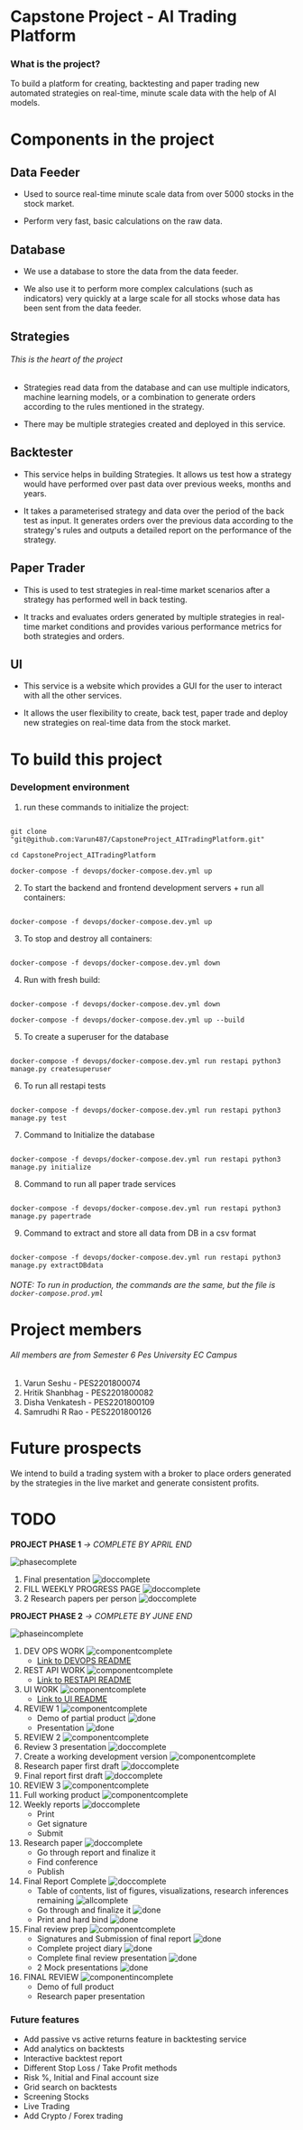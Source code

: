 # Capstone Project - AI Trading Platform

### What is the project?

To build a platform for creating, backtesting and paper trading new automated strategies on real-time, minute scale data with the help of AI models.

# Components in the project

## Data Feeder

- Used to source real-time minute scale data from over 5000 stocks in the stock market.

- Perform very fast, basic calculations on the raw data.

## Database

- We use a database to store the data from the data feeder.

- We also use it to perform more complex calculations (such as indicators) very quickly at a large scale for all stocks whose data has been sent from the data feeder.

## Strategies

###### This is the heart of the project

- Strategies read data from the database and can use multiple indicators, machine learning models, or a combination to generate orders according to the rules mentioned in the strategy.

- There may be multiple strategies created and deployed in this service.

## Backtester

- This service helps in building Strategies. It allows us test how a strategy would have performed over past data over previous weeks, months and years.

- It takes a parameterised strategy and data over the period of the back test as input. It generates orders over the previous data according to the strategy's rules and outputs a detailed report on the performance of the strategy.

## Paper Trader

- This is used to test strategies in real-time market scenarios after a strategy has performed well in back testing.

- It tracks and evaluates orders generated by multiple strategies in real-time market conditions and provides various performance metrics for both strategies and orders.

## UI

- This service is a website which provides a GUI for the user to interact with all the other services.

- It allows the user flexibility to create, back test, paper trade and deploy new strategies on real-time data from the stock market.

# To build this project

### Development environment

1. run these commands to initialize the project:

```

git clone "git@github.com:Varun487/CapstoneProject_AITradingPlatform.git"

cd CapstoneProject_AITradingPlatform

docker-compose -f devops/docker-compose.dev.yml up

```

2. To start the backend and frontend development servers + run all containers:

```

docker-compose -f devops/docker-compose.dev.yml up

```

3. To stop and destroy all containers:

```

docker-compose -f devops/docker-compose.dev.yml down

```

4. Run with fresh build:

```

docker-compose -f devops/docker-compose.dev.yml down

docker-compose -f devops/docker-compose.dev.yml up --build

```

5. To create a superuser for the database

```

docker-compose -f devops/docker-compose.dev.yml run restapi python3 manage.py createsuperuser

```

6. To run all restapi tests
```

docker-compose -f devops/docker-compose.dev.yml run restapi python3 manage.py test

```

7. Command to Initialize the database
```

docker-compose -f devops/docker-compose.dev.yml run restapi python3 manage.py initialize

```
8. Command to run all paper trade services
```

docker-compose -f devops/docker-compose.dev.yml run restapi python3 manage.py papertrade

```
9. Command to extract and store all data from DB in a csv format
```

docker-compose -f devops/docker-compose.dev.yml run restapi python3 manage.py extractDBdata

```

###### NOTE: To run in production, the commands are the same, but the file is `docker-compose.prod.yml`

# Project members

###### All members are from Semester 6 Pes University EC Campus

1. Varun Seshu - PES2201800074
2. Hritik Shanbhag - PES2201800082
3. Disha Venkatesh - PES2201800109
4. Samrudhi R Rao - PES2201800126

# Future prospects

We intend to build a trading system with a broker to place orders generated by the strategies in the live market and generate consistent profits.

# TODO

**PROJECT PHASE 1** _-> COMPLETE BY APRIL END_

![phasecomplete]

1. Final presentation ![doccomplete]
2. FILL WEEKLY PROGRESS PAGE ![doccomplete]
3. 2 Research papers per person ![doccomplete]

**PROJECT PHASE 2** _-> COMPLETE BY JUNE END_

![phaseincomplete]

1. DEV OPS WORK ![componentcomplete]
   - [Link to DEVOPS README](https://github.com/Varun487/CapstoneProject_AITradingPlatform/tree/main/devops/)
2. REST API WORK ![componentcomplete]
   - [Link to RESTAPI README](https://github.com/Varun487/CapstoneProject_AITradingPlatform/tree/main/restapi/)
3. UI WORK ![componentcomplete]
   - [Link to UI README](https://github.com/Varun487/CapstoneProject_AITradingPlatform/tree/main/ui/)
4. REVIEW 1 ![componentcomplete]
   - Demo of partial product ![done]
   - Presentation ![done]
5. REVIEW 2 ![componentcomplete]
6. Review 3 presentation ![doccomplete]
7. Create a working development version ![componentcomplete]
8. Research paper first draft ![doccomplete]
9. Final report first draft ![doccomplete]
10. REVIEW 3 ![componentcomplete]
11. Full working product ![componentcomplete]
12. Weekly reports ![doccomplete]
    - Print
    - Get signature
    - Submit
13. Research paper ![doccomplete]
    - Go through report and finalize it
    - Find conference
    - Publish
14. Final Report Complete ![doccomplete]
    - Table of contents, list of figures, visualizations, research inferences remaining ![allcomplete]
    - Go through and finalize it ![done]
    - Print and hard bind ![done]
15. Final review prep ![componentcomplete]
    - Signatures and Submission of final report ![done]
    - Complete project diary ![done]
    - Complete final review presentation ![done]
    - 2 Mock presentations ![done]
16. FINAL REVIEW ![componentincomplete]
    - Demo of full product 
    - Research paper presentation 

### Future features
- Add passive vs active returns feature in backtesting service
- Add analytics on backtests
- Interactive backtest report
- Different Stop Loss /  Take Profit methods
- Risk %, Initial and Final account size
- Grid search on backtests
- Screening Stocks
- Live Trading
- Add Crypto / Forex trading

[done]: https://img.shields.io/badge/DONE-brightgreen
[incomplete]: https://img.shields.io/badge/INCOMPLETE-red
[varunincomplete]: https://img.shields.io/badge/VARUN-INCOMPLETE-red
[varuncomplete]: https://img.shields.io/badge/VARUN-COMPLETE-brightgreen
[dishaincomplete]: https://img.shields.io/badge/DISHA-INCOMPLETE-red
[dishacomplete]: https://img.shields.io/badge/DISHA-COMPLETE-brightgreen
[samrudhiincomplete]: https://img.shields.io/badge/SAMRUDHI-INCOMPLETE-red
[samrudhicomplete]: https://img.shields.io/badge/SAMRUDHI-COMPLETE-brightgreen
[hritikincomplete]: https://img.shields.io/badge/HRITIK-INCOMPLETE-red
[hritikcomplete]: https://img.shields.io/badge/HRITIK-COMPLETE-brightgreen
[allincomplete]: https://img.shields.io/badge/ALL-INCOMPLETE-red
[allcomplete]: https://img.shields.io/badge/ALL-COMPLETE-brightgreen
[bug]: https://img.shields.io/badge/BUG-red
[bugfixed]: https://img.shields.io/badge/BUG-FIXED-brightgreen
[featureincomplete]: https://img.shields.io/badge/FEATURE-INCOMPLETE-red
[featurecomplete]: https://img.shields.io/badge/FEATURE-COMPLETE-brightgreen
[componentincomplete]: https://img.shields.io/badge/COMPONENT-INCOMPLETE-red
[componentcomplete]: https://img.shields.io/badge/COMPONENT-COMPLETE-brightgreen
[phasecomplete]: https://img.shields.io/badge/PHASE-COMPLETE-brightgreen
[phaseincomplete]: https://img.shields.io/badge/PHASE-INCOMPLETE-red
[meetingincomplete]: https://img.shields.io/badge/MEETING-INCOMPLETE-red
[docincomplete]: https://img.shields.io/badge/DOC-INCOMPLETE-red
[doccomplete]: https://img.shields.io/badge/DOC-COMPLETE-brightgreen
